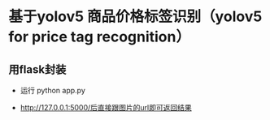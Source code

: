 # 基于yolov5 商品价格标签识别（yolov5 for price tag recognition）
## 用flask封装
- 运行 python app.py

- http://127.0.0.1:5000/后直接跟图片的url即可返回结果
